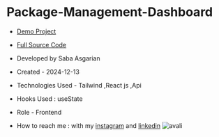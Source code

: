 # Package-Management-Dashboard
- [Demo Project](https://package-management-dashboard.vercel.app/)
- [Full Source Code](https://github.com/sabaasgariandev/Package-Management-Dashboard)

- Developed by Saba Asgarian

- Created - 2024-12-13

- Technologies Used - Tailwind ,React js ,Api 

- Hooks Used : useState
- Role - Frontend

- How to reach me : with my [instagram](https://www.instagram.com/saba_asgarian_web?igsh=M2Z2dTU3cHFmeW1o&utm_source=qr) and [linkedin](https://www.linkedin.com/in/saba-asgarian-69161088?utm_source=share&utm_campaign=share_via&utm_content=profile&utm_medium=ios_app)
![avali](https://github.com/user-attachments/assets/5c275e7e-1e5c-49bd-af91-98a5b2a62248)
